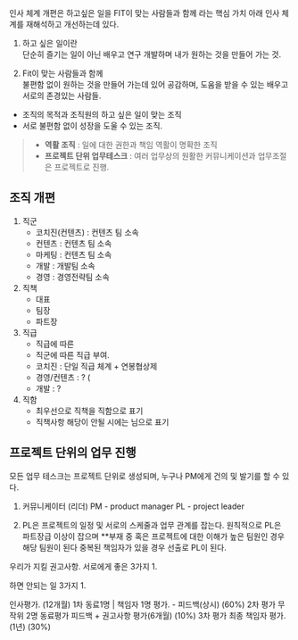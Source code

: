 인사 체계 개편은 
하고싶은 일을 FIT이 맞는 사람들과 함께 라는 
핵심 가치 아래 인사 체계를 재해석하고 
개선하는데 있다. 

1. 하고 싶은 일이란    
단순히 즐기는 일이 아닌 배우고 연구 개발하며 내가 원하는 것을 만들어 가는 것.    

2. Fit이 맞는 사람들과 함께   
불편함 없이 원하는 것을 만들어 가는데 있어 공감하며, 도움을 받을 수 있는
배우고 서로의 존경있는 사람들. 

- 조직의 목적과 조직원의 하고 싶은 일이 맞는 조직    
- 서로 불편함 없이 성장을 도울 수 있는 조직.
 
> - **역활 조직** : 일에 대한 권한과 책임 역활이 명확한 조직    
> - **프로젝트 단위 업무테스크** : 여러 업무상의 원활한 커뮤니케이션과 업무조절은 프로젝트로 진행. 

## 조직 개편
1. 직군
     - 코치진(컨텐츠) : 컨텐츠 팀 소속
     - 컨텐츠 : 컨텐츠 팀 소속
     - 마케팅 : 컨텐츠 팀 소속
     - 개발 : 개발팀 소속
     - 경영 : 경영전략팀 소속
2. 직책      
     - 대표 
     - 팀장 
     - 파트장 
3. 직급
     - 직급에 따른 
     - 직군에 따른 직급 부여. 
     - 코치진 : 단일 직급 체계 + 연봉협상제
     - 경영/컨텐츠 : ? (
     - 개발 : ? 
4. 직함
     - 최우선으로 직책을 직함으로 표기
     - 직책사항 해당이 안될 시에는 님으로 표기

## 프로젝트 단위의 업무 진행
모든 업무 테스크는 프로젝트 단위로 생성되며, 
누구나 PM에게 건의 및 발기를 할 수 있다. 

1. 커뮤니케이터 (리더)
PM - product manager
PL - project leader

2. PL은 프로젝트의 일정 및 서로의 스케줄과 업무 관계를 잡는다.
원칙적으로 PL은 파트장급 이상이 잡으며 
**부재 중 혹은 프로젝트에 대한 이해가 높은 팀원인 경우 해당 팀원이 된다
중복된 책임자가 있을 경우 선출로 PL이 된다.   

우리가 지킬 권고사항.
서로에게 좋은 3가지
1. 

하면 안되는 일 3가지
1. 



인사평가. (12개월)
1차 동료1명 | 책임자 1명 평가. - 피드백(상시)  (60%)
2차 평가 무작위 2명 동료평가 피드백 + 권고사항 평가(6개월) (10%)
3차 평가 최종 책임자 평가. (1년) (30%)

